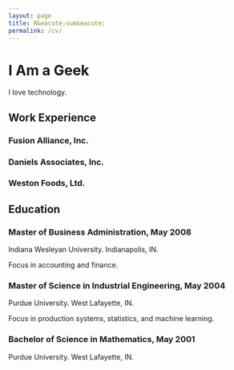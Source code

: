 ```yaml
---
layout: page
title: R&eacute;sum&eacute;
permalink: /cv/
---
```


# I Am a Geek

I love technology.

## Work Experience

### Fusion Alliance, Inc.

### Daniels Associates, Inc.

### Weston Foods, Ltd.

## Education

### Master of Business Administration, May 2008

Indiana Wesleyan University. Indianapolis, IN.

Focus in accounting and finance.

### Master of Science in Industrial Engineering, May 2004

Purdue University. West Lafayette, IN.

Focus in production systems, statistics, and machine learning.

### Bachelor of Science in Mathematics, May 2001

Purdue University. West Lafayette, IN.
